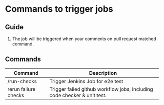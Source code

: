 # Commands to trigger jobs

## Guide

1. The job  will be triggered  when your comments on pull request matched command.

## Commands

|  Command                 |    Description                                                             |
| -------------------------|----------------------------------------------------------------------------|
|  /run-checks             |  Trigger Jenkins Job for e2e test                                          |
| rerun failure checks     |  Trigger failed github workflow jobs, including code checker & unit test.  |
